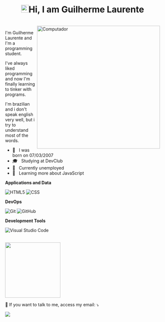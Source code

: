 <h1 align="center"><img src="https://media.giphy.com/media/hvRJCLFzcasrR4ia7z/giphy.gif" width="25px">Hi, I am Guilherme Laurente</h1></img>
<br>

<img src="https://raw.githubusercontent.com/MicaelliMedeiros/micaellimedeiros/master/image/computer-illustration.png" min-width="400px" max-width="400px" width="400px" align="right" alt="Computador">

  <p>I'm Guilherme Laurente and I'm a programming student.</p>
  <p>I've always liked programming and now I'm finally learning to tinker with programs.</p>
  <p>I'm brazilian and i don't speak english very well, but i try to understand most of the words.</p>

- 👶 &nbsp; I was born on 07/03/2007
- 🎓 &nbsp; Studying at DevClub 
- 💼 &nbsp; Currently unemployed
- 🌱 &nbsp; Learning more about JavaScript

**Applications and Data**

  ![HTML5](https://img.shields.io/badge/-HTML5-333333?style=flat&logo=HTML5)
  ![CSS](https://img.shields.io/badge/-CSS-333333?style=flat&logo=CSS3&logoColor=1572B6)

**DevOps**

  ![Git](https://img.shields.io/badge/-Git-333333?style=flat&logo=git)
  ![GitHub](https://img.shields.io/badge/-GitHub-333333?style=flat&logo=github)

**Development Tools**

  ![Visual Studio Code](https://img.shields.io/badge/-Visual%20Studio%20Code-333333?style=flat&logo=visual-studio-code&logoColor=007ACC)

<br/>

<a href="https://github.com/GuiLaurente">
  <img height="180em" src="https://github-readme-stats.vercel.app/api?username=GuiLaurente&show_icons=true&theme=dracula" />
</a>

<p align="left">
  💌 If you want to talk to me, access my email: ⤵️
</p>

<p align="left">
  <a href="mailto:gglaurentem@gmail.com" target="_blank" alt="Gmail">
  <img src="https://img.shields.io/badge/-Gmail-FF0000?style=flat-square&labelColor=FF0000&logo=gmail&logoColor=white&link=LINK-DO-SEU-EMAIL" /></a>
</p>  

